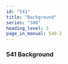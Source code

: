 ```yaml
---
id: "541"
title: "Background"
series: "500"
heading_level: 3
page_in_manual: 540-2
---
```


### 541 Background